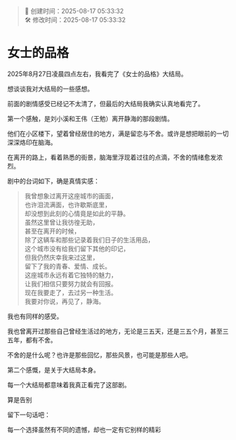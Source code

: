 <!-- timestamp inserted -->
> 📄 创建时间：2025-08-17 05:33:32  
> 🛠️ 修改时间：2025-08-17 05:33:32

# 女士的品格

2025年8月27日凌晨四点左右，我看完了《女士的品格》大结局。

想谈谈我对大结局的一些感想。

前面的剧情感受已经记不太清了，但最后的大结局我确实认真地看完了。

第一个感触，是刘小溪和王伟（王勉）离开静海的那段剧情。

他们在小区楼下，望着曾经居住的地方，满是留恋与不舍。或许是想把眼前的一切深深烙印在脑海。

在离开的路上，看着熟悉的街景，脑海里浮现着过往的点滴，不舍的情绪愈发浓烈。

剧中的台词如下，确是真情实感：

> 我曾想象过离开这座城市的画面，  
> 也许泪流满面，也许歇斯底里，  
> 却没想到此刻的心情竟是如此的平静。  
> 虽然这里曾让我彷徨无助，  
> 甚至在离开的时候，  
> 除了这辆车和那些记录着我们日子的生活用品，  
> 这个城市没有给我们留下其他的印记，  
> 但我仍然庆幸我来过这里，  
> 留下了我的青春、爱情、成长。  
> 这座城市永远有着它独特的魅力，  
> 让我们相信只要努力就会有回报。  
> 现在我要走了，去过另一种生活。  
> 我要对你说，再见了，静海。

我也有同样的感受。

我也曾离开过那些自己曾经生活过的地方，无论是三五天，还是三五个月，甚至三五年，都有不舍。

不舍的是什么呢？也许是那些回忆，那些风景，也可能是那些人吧。

第二个感慨，是关于大结局本身。

每一个大结局都意味着我真正看完了这部剧。

算是告别

留下一句话吧：

每一个选择虽然有不同的遗憾，却也一定有它别样的精彩